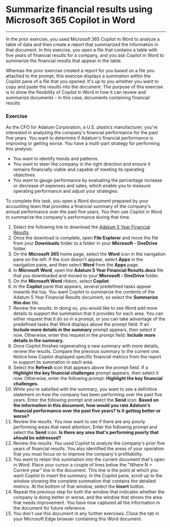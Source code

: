 # Summarize financial results using Microsoft 365 Copilot in Word
---
In the prior exercise, you used Microsoft 365 Copilot in Word to analyze a table of data and then create a report that summarized the information in that document. In this exercise, you open a file that contains a table with five years of financial results for a company, and you ask Copilot in Word to summarize the financial results that appear in the table.

Whereas the prior exercise created a report for you based on a file you attached to the prompt, this exercise displays a summation within the Copilot pane of a file that you opened. It's up to you whether you want to copy and paste the results into the document. The purpose of this exercise is to show the flexibility of Copilot in Word in how it can review and summarize documents - in this case, documents containing financial results.

### Exercise

As the CFO for Adatum Corporation, a U.S. plastics manufacturer, you're interested in analyzing the company's financial performance for the past five years. You want to determine if Adatum's financial performance is improving or getting worse. You have a multi-part strategy for performing this analysis:

- You want to identify trends and patterns.
- You want to steer the company in the right direction and ensure it remains financially viable and capable of meeting its operating objectives.
- You want to gauge performance by evaluating the percentage increase or decrease of expenses and sales, which enable you to measure operating performance and adjust your strategies.

To complete this task, you open a Word document prepared by your accounting team that provides a financial summary of the company's annual performance over the past five years. You then use Copilot in Word to summarize the company's performance during that time.

1. Select the following link to download the [Adatum 5 Year Financial Results](https://go.microsoft.com/fwlink/?linkid=2268923).
1. Once the download is complete, open **File Explorer** and move the file from your **Downloads** folder to a folder in your **Microsoft - OneDrive** folder.
1. On the **Microsoft 365** home page, select the **Word** icon in the navigation pane on the left. If the icon doesn't appear, select **Apps** in the navigation pane, and then select **Word** from the **Apps** page.
1. In **Microsoft Word**, open the **Adatum 5 Year Financial Results.docx** file that you downloaded and moved to your **Microsoft - OneDrive** folder.
1. On the **Microsoft Word** ribbon, select **Copilot**.
1. In the **Copilot** pane that appears, several predefined tasks appear towards the top. You want Copilot to summarize the contents of the Adatum 5 Year Financial Results document, so select the **Summarize this doc** tile.
1. Review the results. In doing so, you would like to see Word add more details to support the summation that it provides for each area. You can either request that it do so in a prompt, or you can take advantage of the predefined tasks that Word displays above the prompt field. If an **Include more details in the summary** prompt appears, then select it now. Otherwise, enter this request in the prompt field: **Include more details in the summary.**
1. Once Copilot finishes regenerating a new summary with more details, review the results. Compare the previous summary to the current one. Notice how Copilot displayed specific financial metrics from the report to support its summation in each area.
1. Select the **Refresh** icon that appears above the prompt field. If a **Highlight the key financial challenges** prompt appears, then select it now. Otherwise, enter the following prompt: **Highlight the key financial challenges.**
1. While you're satisfied with the summary, you want to see a definitive statement on how the company has been performing over the past five years. Enter the following prompt and select the **Send** icon: **Based on the information in this document, how would you rate Adatum's financial performance over the past five years? Is it getting better or worse?**
1. Review the results. You now want to see if there are any poorly performing areas that need attention. Enter the following prompt and select the **Send** icon: **Is there any area that's performing poorly that should be addressed?**
1. Review the results. You used Copilot to analyze the company's prior five years of financial results. You also identified the areas of your operation that you must focus on to improve the company's profitability.
1. You want to retain this summation into the current document that's open in Word. Place your cursor a couple of lines below the "Where N = Current year" line in the document. This line is the point at which you want Copilot to insert the summary. In the Copilot pane, scroll up to the window showing the complete summation that contains the detailed metrics. At the bottom of that window, select the **Insert** button. 
1. Repeat the previous step for both the window that indicates whether the company is doing better or worse, and the window that shows the area that needs improvement. You have now captured all the information in the document for future reference.
1. You don't use this document in any further exercises. Close the tab in your Microsoft Edge browser containing this Word document.
